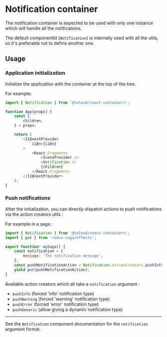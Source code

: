# Notification container

The notification container is expected to be used with only one instance which will handle all the notifications.

The default componentId (`Notification`) is internally used with all the utils, so it's preferable not to define another one.

## Usage

### Application initialization

Initialize the application with the container at the top of the tree.

For example:

```javascript
import { Notification } from '@talend/react-containers';

function App(props) {
	const {
		children,
	} = props;

	return (
		<I18nextProvider
			i18n={i18n}
		>
			<React.Fragment>
				<IconsProvider />
				<Notification />
				{children}
			</React.Fragment>
		</I18nextProvider>
	);
}
```

### Push notifications

After the initialization, you can directly dispatch actions to push notifications via the action creators utils :

For example in a saga :

```javascript
import { Notification } from '@talend/react-containers';
import { put } from 'redux-saga/effects';

export function* mySaga() {
	const notification = {
		message: 'The notification message',
	};
	const pushNotificationAction = Notification.actionCreators.pushInfo(notification);
	yield put(pushNotificationAction);
}
```

Available action creators which all take a `notification` argument :

- `pushInfo` (forced 'info' notification type)
- `pushWarning` (forced 'warning' notification type)
- `pushError` (forced 'error' notification type)
- `pushGeneric` (allow giving a dynamic notification type)

------------

See the `Notification` component documentation for the `notification` argument format.
